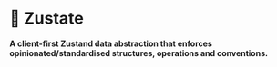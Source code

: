 # 🐼 Zustate

**A client-first Zustand data abstraction that enforces opinionated/standardised structures, operations and conventions.**
